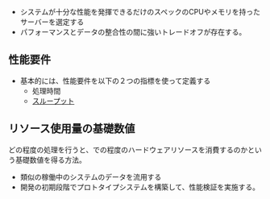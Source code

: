 - システムが十分な性能を発揮できるだけのスペックのCPUやメモリを持ったサーバーを選定する
- パフォーマンスとデータの整合性の間に強いトレードオフが存在する。
## 性能要件
- 基本的には、性能要件を以下の２つの指標を使って定義する
	- 処理時間
	- [スループット](スループット.md)

## リソース使用量の基礎数値
どの程度の処理を行うと、での程度のハードウェアリソースを消費するのかという基礎数値を得る方法。
- 類似の稼働中のシステムのデータを流用する
- 開発の初期段階でプロトタイプシステムを構築して、性能検証を実施する。

